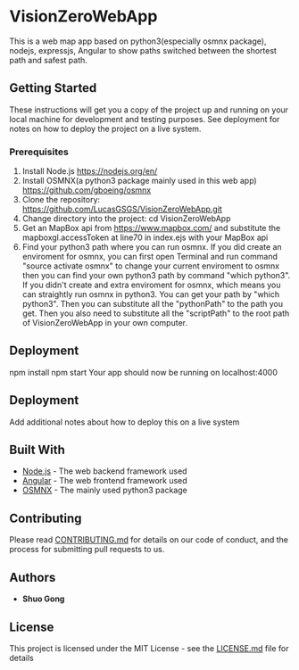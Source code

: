 # VisionZeroWebApp

This is a web map app based on python3(especially osmnx package), nodejs, expressjs, Angular to show paths switched between the shortest path and safest path.

## Getting Started

These instructions will get you a copy of the project up and running on your local machine for development and testing purposes. See deployment for notes on how to deploy the project on a live system.

### Prerequisites

1. Install Node.js https://nodejs.org/en/
2. Install OSMNX(a python3 package mainly used in this web app) https://github.com/gboeing/osmnx
3. Clone the repository: https://github.com/LucasGSGS/VisionZeroWebApp.git
4. Change directory into the project: cd VisionZeroWebApp
5. Get an MapBox api from https://www.mapbox.com/ and substitute the mapboxgl.accessToken at line70 in index.ejs with your MapBox api
6. Find your python3 path where you can run osmnx. If you did create an enviroment for osmnx, you can first open Terminal and run command "source activate osmnx" to change your current enviroment to osmnx then you can find your own python3 path by command "which python3". If you didn't create and extra enviroment for osmnx, which means you can straightly run osmnx in python3. You can get your path by "which python3". Then you can substitute all the "pythonPath" to the path you get. Then you also need to substitute all the "scriptPath" to the root path of VisionZeroWebApp in your own computer.

## Deployment
npm install
npm start
Your app should now be running on localhost:4000





## Deployment

Add additional notes about how to deploy this on a live system

## Built With

* [Node.js](https://nodejs.org/en/) - The web backend framework used
* [Angular](https://angular.io/) - The web frontend framework used
* [OSMNX](https://github.com/gboeing/osmnx) - The mainly used python3 package

## Contributing

Please read [CONTRIBUTING.md](https://github.com/LucasGSGS/VisionZeroWebApp/graphs/contributors?from=2018-05-20&to=2018-06-06&type=c) for details on our code of conduct, and the process for submitting pull requests to us.

## Authors

* **Shuo Gong**

## License

This project is licensed under the MIT License - see the [LICENSE.md](LICENSE.md) file for details
